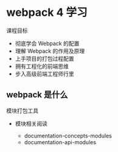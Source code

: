 # webpack 4 学习

课程目标

- 彻底学会 Webpack 的配置
- 理解 Webpack 的作用及原理
- 上手项目的打包过程配置
- 拥有工程化的前端思维
- 步入高级前端工程师行里

## webpack 是什么

模块打包工具

- 模块相关阅读

  - documentation-concepts-modules
  - documentation-api-modules

  